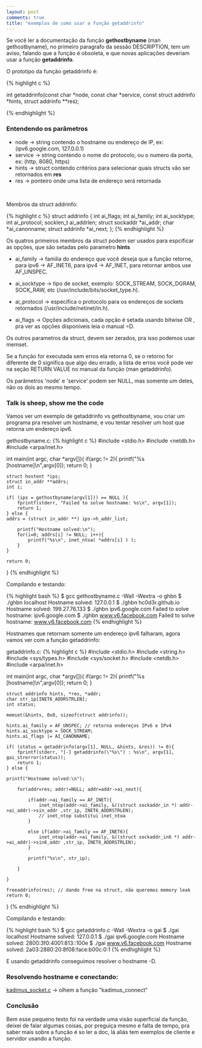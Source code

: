 ```yaml
---
layout: post
comments: true
title: "exemplos de como usar a função getaddrinfo"
---
```


Se você ler a documentação da função **gethostbyname** (man gethostbyname), no primeiro paragrafo da sessão DESCRIPTION, tem um aviso,
falando que a função é obsoleta, e que novas aplicações deveriam usar a função **getaddrinfo**.

O prototipo da função getaddrinfo é:

{% highlight c %}

int getaddrinfo(const char *node, const char *service,
                const struct addrinfo *hints,
                struct addrinfo **res);

{% endhighlight %}

### Entendendo os parâmetros

* node -> string contendo o hostname ou endereço de IP, ex: (ipv6.google.com, 127.0.0.1)
* service -> string contendo o nome do protocolo, ou o numero da porta, ex: (http, 8080, https)
* hints -> struct contendo critérios para selecionar quais structs vão ser retornados em **res**
* res -> ponteiro onde uma lista de endereço será retornada

<br/>

Membros da struct addrinfo:

{% highlight c %}
struct addrinfo {
    int              ai_flags;
    int              ai_family;
    int              ai_socktype;
    int              ai_protocol;
    socklen_t        ai_addrlen;
    struct sockaddr *ai_addr;
    char            *ai_canonname;
    struct addrinfo *ai_next;
};
{% endhighlight %}

Os quatros primeiros membros da struct podem ser usados para espcificar as opções, que são
setadas pelo parametro **hints**

* ai_family -> familia do endereço que você deseja que a função retorne, para ipv6 -> AF_INET6, para ipv4 -> AF_INET, para retornar ambos use AF_UNSPEC.

* ai_socktype -> tipo de socket, exemplo: SOCK_STREAM, SOCK_DGRAM, SOCK_RAW, etc (/usr/include/bits/socket_type.h).

* ai_protocol -> especifica o protocolo para os endereços de sockets retornados (/usr/include/netinet/in.h).  

* ai_flags -> Opções adicionais, cada opção é setada usando bitwise OR , pra ver as opções disponiveis leia o manual =D.

Os outros parametros da struct, devem ser zerados, pra isso podemos usar memset.

Se a função for executada sem erros ela retorna 0, se o retorno for diferente de 0 significa que algo deu errado,
a lista de erros você pode ver na seção RETURN VALUE no manual da função (man getaddrinfo).

Os parâmetros 'node' e 'service' podem ser NULL, mas somente um deles, não os dois ao mesmo tempo.


### Talk is sheep, show me the code

Vamos ver um exemplo de getaddrinfo vs gethostbyname, vou criar um programa
pra resolver um hostname, e vou tentar resolver um host que retorna um endereço ipv6.

gethostbyname.c:
{% highlight c %}
#include <stdio.h>
#include <netdb.h>
#include <arpa/inet.h>


int main(int argc, char *argv[]){
    if(argc != 2){
        printf("%s [hostname]\n",argv[0]);
        return 0;
    }

    struct hostent *ips;
    struct in_addr **addrs;
    int i;

    if( (ips = gethostbyname(argv[1])) == NULL ){
        fprintf(stderr, "Failed to solve hostname: %s\n", argv[1]);
        return 1;
    } else {
	addrs = (struct in_addr **) ips->h_addr_list;

        printf("Hostname solved:\n");
        for(i=0; addrs[i] != NULL; i++){
            printf("%s\n", inet_ntoa( *addrs[i] ) );
        }
    }

    return 0;
}
{% endhighlight %}

Compilando e testando:

{% highlight bash %}
$ gcc gethostbyname.c -Wall -Wextra -o ghbn
$ ./ghbn localhost
Hostname solved:
127.0.0.1
$ ./ghbn hc0d3r.github.io
Hostname solved:
199.27.76.133
$ ./ghbn ipv6.google.com
Failed to solve hostname: ipv6.google.com
$ ./ghbn www.v6.facebook.com
Failed to solve hostname: www.v6.facebook.com
{% endhighlight %}

Hostnames que retornam somente um endereço ipv6 falharam, agora vamos ver com a função getaddrinfo:

getaddrinfo.c:
{% highlight c %}
#include <stdio.h>
#include <string.h>
#include <sys/types.h>
#include <sys/socket.h>
#include <netdb.h>
#include <arpa/inet.h>

int main(int argc, char *argv[]){
    if(argc != 2){
        printf("%s [hostname]\n",argv[0]);
        return 0;
    }

    struct addrinfo hints, *res, *addr;
    char str_ip[INET6_ADDRSTRLEN];
    int status;

    memset(&hints, 0x0, sizeof(struct addrinfo));

    hints.ai_family = AF_UNSPEC; // retorna endereços IPv6 e IPv4
    hints.ai_socktype = SOCK_STREAM;
    hints.ai_flags |= AI_CANONNAME;

    if( (status = getaddrinfo(argv[1], NULL, &hints, &res)) != 0){
        fprintf(stderr, "[-] getaddrinfo(\"%s\") : %s\n", argv[1], gai_strerror(status));
        return 1;
    } else {

	printf("Hostname solved:\n");

        for(addr=res; addr!=NULL; addr=addr->ai_next){

            if(addr->ai_family == AF_INET){
                inet_ntop(addr->ai_family, &((struct sockaddr_in *) addr->ai_addr)->sin_addr ,str_ip, INET6_ADDRSTRLEN);
                // inet_ntop substitui inet_ntoa
            }

            else if(addr->ai_family == AF_INET6){
                inet_ntop(addr->ai_family, &((struct sockaddr_in6 *) addr->ai_addr)->sin6_addr ,str_ip, INET6_ADDRSTRLEN);
            }

            printf("%s\n", str_ip);

        }

    }

    freeaddrinfo(res); // dando free na struct, não queremos memory leak
    return 0;
}
{% endhighlight %}

Compilando e testando:

{% highlight bash %}
$ gcc getaddrinfo.c -Wall -Wextra -o gai
$ ./gai localhost
Hostname solved:
127.0.0.1
$ ./gai ipv6.google.com
Hostname solved:
2800:3f0:4001:813::100e
$ ./gai www.v6.facebook.com
Hostname solved:
2a03:2880:20:8f08:face:b00c:0:1
{% endhighlight %}

E usando getaddrinfo conseguimos resolver o hostname -D.

### Resolvendo hostname e conectando:

[kadimus_socket.c](https://github.com/P0cL4bs/Kadimus/blob/master/src/kadimus_socket.c) -> olhem a função "kadimus_connect"

### Conclusão

Bem esse pequeno texto foi na verdade uma visão superficial da função, deixei de falar algumas coisas, por preguiça mesmo e falta de tempo,
pra saber mais sobre a função é so ler a doc, lá aliás tem exemplos de cliente e servidor usando a função.
